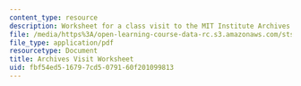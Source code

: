 ```yaml
---
content_type: resource
description: Worksheet for a class visit to the MIT Institute Archives.
file: /media/https%3A/open-learning-course-data-rc.s3.amazonaws.com/sts-050-the-history-of-mit-spring-2016/fbf54ed516797cd5079160f201099813_MITSTS_050S16_Worksheet.pdf
file_type: application/pdf
resourcetype: Document
title: Archives Visit Worksheet
uid: fbf54ed5-1679-7cd5-0791-60f201099813
---
```

